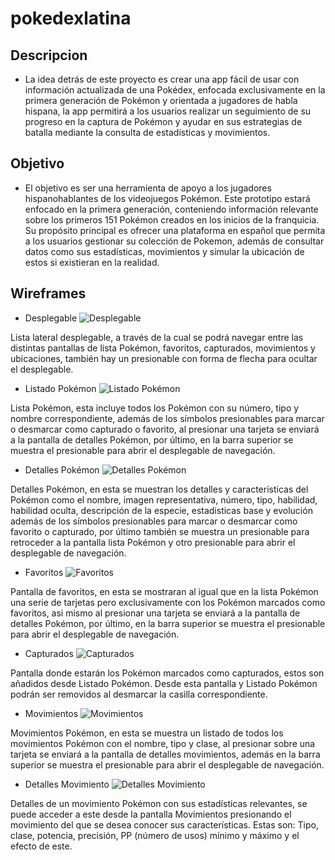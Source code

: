 # pokedexlatina

## Descripcion
- La idea detrás de este proyecto es crear una app fácil de usar con información actualizada de una Pokédex, enfocada exclusivamente en la primera generación de Pokémon y orientada a jugadores de habla hispana, la app permitirá a los usuarios realizar un seguimiento de su progreso en la captura de Pokémon y ayudar en sus estrategias de batalla mediante la consulta de estadísticas y movimientos.

## Objetivo
- El objetivo es ser una herramienta de apoyo a los jugadores hispanohablantes de los videojuegos Pokémon. Este prototipo estará enfocado en la primera generación, conteniendo información relevante sobre los primeros 151 Pokémon creados en los inicios de la franquicia. Su propósito principal es ofrecer una plataforma en español que permita a los usuarios gestionar su colección de Pokemon, además de consultar datos como sus estadísticas, movimientos y simular la ubicación de estos si existieran en la realidad.

## Wireframes
- Desplegable
![Desplegable](https://github.com/AlfredoBE/Wireframes/blob/main/wireframeImages/drawerNavigatorScreen.png)


Lista lateral desplegable, a través de la cual se podrá navegar entre las distintas pantallas de lista Pokémon, favoritos, capturados, movimientos y ubicaciones, también hay un presionable con forma de flecha para ocultar el desplegable.


- Listado Pokémon
![Listado Pokémon](https://github.com/AlfredoBE/Wireframes/blob/main/wireframeImages/homeScreen.png)


Lista Pokémon, esta incluye todos los Pokémon con su número, tipo y nombre correspondiente, además de los símbolos presionables para marcar o desmarcar como capturado o favorito, al presionar una tarjeta se enviará a la pantalla de detalles Pokémon, por último, en la barra superior se muestra el presionable para abrir el desplegable de navegación.


- Detalles Pokémon
![Detalles Pokémon](https://github.com/AlfredoBE/Wireframes/blob/main/wireframeImages/pokDetailsScreen.png)


Detalles Pokémon, en esta se muestran los detalles y características del Pokémon como el nombre, imagen representativa, número, tipo, habilidad, habilidad oculta, descripción de la especie, estadisticas base y evolución además de los símbolos presionables para marcar o desmarcar como favorito o capturado, por último también se muestra un presionable para retroceder a la pantalla lista Pokémon y otro presionable para abrir el desplegable de navegación.


- Favoritos
![Favoritos](https://github.com/AlfredoBE/Wireframes/blob/main/wireframeImages/favoritesListScreen.png)


Pantalla de favoritos, en esta se mostraran al igual que en la lista Pokémon una serie de tarjetas pero exclusivamente con los Pokémon marcados como favoritos, asi mismo al presionar una tarjeta se enviará a la pantalla de detalles Pokémon, por último, en la barra superior se muestra el presionable para abrir el desplegable de navegación.


- Capturados
![Capturados](https://github.com/AlfredoBE/Wireframes/blob/main/wireframeImages/captureListScreen.png)


Pantalla donde estarán los Pokémon marcados como capturados, estos son añadidos desde Listado Pokémon. Desde esta pantalla y Listado Pokémon podrán ser removidos al desmarcar la casilla correspondiente.


- Movimientos
![Movimientos](https://github.com/AlfredoBE/Wireframes/blob/main/wireframeImages/movementScreen.png)


Movimientos Pokémon, en esta se muestra un listado de todos los movimientos Pokémon con el nombre, tipo y clase, al presionar sobre una tarjeta se enviará a la pantalla de detalles movimientos, además en la barra superior se muestra el presionable para abrir el desplegable de navegación.


- Detalles Movimiento
![Detalles Movimiento](https://github.com/AlfredoBE/Wireframes/blob/main/wireframeImages/movDetailScreen.png)


Detalles de un movimiento Pokémon con sus estadísticas relevantes, se puede acceder a este desde la pantalla Movimientos presionando el movimiento del que se desea conocer sus características. Estas son: Tipo, clase, potencia, precisión, PP (número de usos) mínimo y máximo y el efecto de este.




